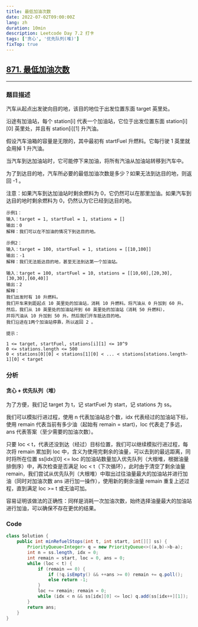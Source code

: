 ```yaml
---
title: 最低加油次数
date: 2022-07-02T09:00:00Z
lang: zh
duration: 10min
description: Leetcode Day 7.2 打卡
tags: ['贪心', '优先队列(堆)']
fixTop: true
---
```


## [871. 最低加油次数](https://leetcode.cn/problems/minimum-number-of-refueling-stops/) <MarkerHard />
***
### 题目描述
汽车从起点出发驶向目的地，该目的地位于出发位置东面 target 英里处。

沿途有加油站，每个 station[i] 代表一个加油站，它位于出发位置东面 station[i][0] 英里处，并且有 station[i][1] 升汽油。

假设汽车油箱的容量是无限的，其中最初有 startFuel 升燃料。它每行驶 1 英里就会用掉 1 升汽油。

当汽车到达加油站时，它可能停下来加油，将所有汽油从加油站转移到汽车中。

为了到达目的地，汽车所必要的最低加油次数是多少？如果无法到达目的地，则返回 -1 。

注意：如果汽车到达加油站时剩余燃料为 0，它仍然可以在那里加油。如果汽车到达目的地时剩余燃料为 0，仍然认为它已经到达目的地。

```
示例1：
输入：target = 1, startFuel = 1, stations = []
输出：0
解释：我们可以在不加油的情况下到达目的地。
```
```
示例2：
输入：target = 100, startFuel = 1, stations = [[10,100]]
输出：-1
解释：我们无法抵达目的地，甚至无法到达第一个加油站。
```
```
输入：target = 100, startFuel = 10, stations = [[10,60],[20,30],[30,30],[60,40]]
输出：2
解释：
我们出发时有 10 升燃料。
我们开车来到距起点 10 英里处的加油站，消耗 10 升燃料。将汽油从 0 升加到 60 升。
然后，我们从 10 英里处的加油站开到 60 英里处的加油站（消耗 50 升燃料），
并将汽油从 10 升加到 50 升。然后我们开车抵达目的地。
我们沿途在1两个加油站停靠，所以返回 2 。
```
```
提示：

1 <= target, startFuel, stations[i][1] <= 10^9
0 <= stations.length <= 500
0 < stations[0][0] < stations[1][0] < ... < stations[stations.length-1][0] < target
```

### 分析
#### 贪心 + 优先队列（堆）
为了方便，我们记 target 为 t，记 startFuel 为 start，记 stations 为 ss。

我们可以模拟行进过程，使用 n 代表加油站总个数，idx 代表经过的加油站下标，使用 remain 代表当前有多少油（起始有 remain = start)，loc 代表走了多远，ans 代表答案（至少需要的加油次数）。

只要 loc < t，代表还没到达（经过）目标位置，我们可以继续模拟行进过程，每次将 remain 累加到 loc 中，含义为使用完剩余的油量，可以去到的最远距离，同时将所在位置 ss[idx][0] <= loc 的加油站数量加入优先队列（大根堆，根据油量排倒序）中，再次检查是否满足 loc < t（下次循环），此时由于清空了剩余油量 remain，我们尝试从优先队列（大根堆）中取出过往油量最大的加油站并进行加油（同时对加油次数 ans 进行加一操作），使用新的剩余油量 remain 重复上述过程，直到满足 loc >= t 或无油可加。

容易证明该做法的正确性：同样是消耗一次加油次数，始终选择油量最大的加油站进行加油，可以确保不存在更优的结果。

### Code

```java
class Solution {
    public int minRefuelStops(int t, int start, int[][] ss) {
        PriorityQueue<Integer> q = new PriorityQueue<>((a,b)->b-a);
        int n = ss.length, idx = 0;
        int remain = start, loc = 0, ans = 0;
        while (loc < t) {
            if (remain == 0) {
                if (!q.isEmpty() && ++ans >= 0) remain += q.poll();
                else return -1;
            }
            loc += remain; remain = 0;
            while (idx < n && ss[idx][0] <= loc) q.add(ss[idx++][1]);
        }
        return ans;
    }
}
```

